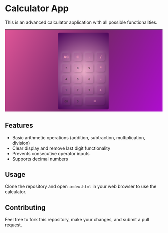 # Calculator App

This is an advanced calculator application with all possible functionalities.

![Calculator App Theme](https://github.com/xshshahab/Calculator_App/blob/main/calculator-theme.png)

## Features
- Basic arithmetic operations (addition, subtraction, multiplication, division)
- Clear display and remove last digit functionality
- Prevents consecutive operator inputs
- Supports decimal numbers

## Usage
Clone the repository and open `index.html` in your web browser to use the calculator.

## Contributing
Feel free to fork this repository, make your changes, and submit a pull request.

